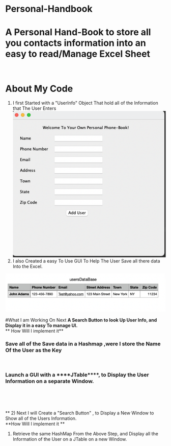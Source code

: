 # Personal-Handbook
<h1> A Personal Hand-Book to store all you contacts information into an easy to read/Manage Excel Sheet</h1><br />

# About My Code<br />
1) I first Started with a "UserInfo" Object That hold all of the Information that The User Enters<br />
 <img src="Screen-Shots/Screen Shot 2021-10-05 at 9.10.25 PM.png" /><br />
2) I also Created a easy To Use GUI To Help The User Save all there data Into the Excel.<br />

<img src="Screen-Shots/Screen Shot 2021-10-05 at 9.11.42 PM.png" /><br />

#What I am Working On Next
**A Search Button to look Up User Info, and Display it in a easy To manage UI.**<br />
** How Will I implement it**<br />
<h3> Save all of the Save data in a Hashmap ,were I store the Name Of the User as the Key</h3><br />
<h3>Launch a GUI with a ****JTable****, to Display the User Information on a separate Window.</h3><br />

<br />
<br />

** 2) Next I will Create a "Search Button" , to Display a New Window to Show all of the Users Information.<br />
**How Will I implement it **<br />
1) Retrieve the same HashMap From the Above Step, and Display all the Information of the User on a JTable on a new Window. <br />
